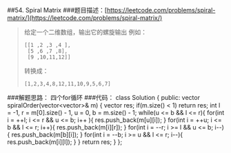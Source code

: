 ##54. Spiral Matrix
###题目描述：[https://leetcode.com/problems/spiral-matrix/](https://leetcode.com/problems/spiral-matrix/)
> 给定一个二维数组，输出它的螺旋输出
> 例如：
>
>     [[1 ,2 ,3 ,4 ],
>      [5 ,6 ,7 ,8],
>      [9 ,10,11,12]]
> 转换成：
>
>     [1,2,3,4,8,12,11,10,9,5,6,7]

###解题思路：
四个for循环
###代码：
	class Solution {
	public:
	    vector<int> spiralOrder(vector<vector<int>>& m) {
	        vector<int> res;
	        if(m.size() < 1)
	            return res;
	        int l = -1, r = m[0].size() - 1, u = 0, b = m.size() - 1;
	        while(u <= b && l <= r){
	            for(int i = ++l; i <= r && u <= b; i++ ){
	                res.push_back(m[u][i]);
	            }
	            for(int i = ++u; i <= b && l <= r; i++){
	                res.push_back(m[i][r]);
	            }
	            for(int i = --r; i >= l && u <= b; i--){
	                res.push_back(m[b][i]);
	            }
	            for(int i = --b; i >= u && l <= r; i--){
	                res.push_back(m[i][l]);
	            }
	        }
	        return res;
	    }
	};